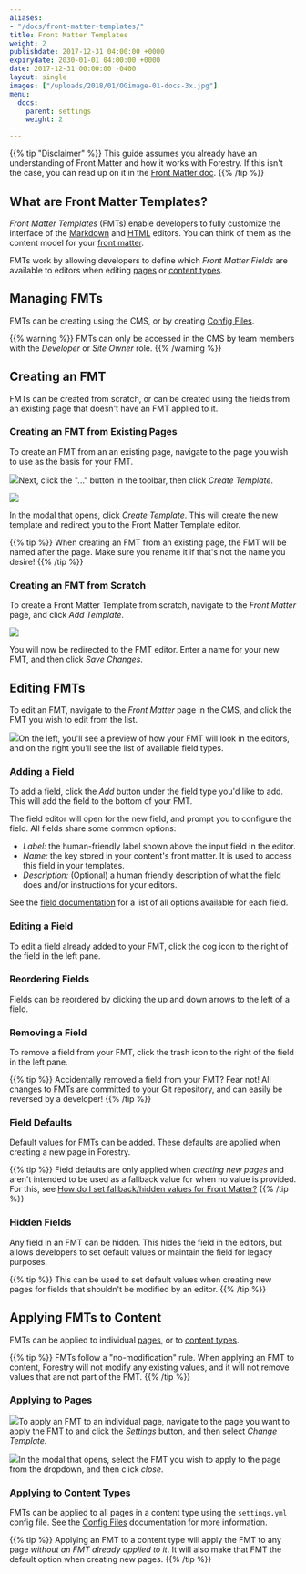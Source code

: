 ```yaml
---
aliases:
- "/docs/front-matter-templates/"
title: Front Matter Templates
weight: 2
publishdate: 2017-12-31 04:00:00 +0000
expirydate: 2030-01-01 04:00:00 +0000
date: 2017-12-31 00:00:00 -0400
layout: single
images: ["/uploads/2018/01/OGimage-01-docs-3x.jpg"]
menu:
  docs:
    parent: settings
    weight: 2

---
```

{{% tip "Disclaimer" %}}
This guide assumes you already have an understanding of Front Matter and how it works with Forestry. If this isn't the case, you can read up on it in the [Front Matter doc](/docs/editing/front-matter).
{{% /tip %}}

## What are Front Matter Templates?

_Front Matter Templates_ (FMTs) enable developers to fully customize the interface of the [Markdown](/docs/editing/markdown-editor) and [HTML](/docs/editing/html-editor) editors. You can think of them as the content model for your [front matter](/docs/editing/front-matter).

FMTs work by allowing developers to define which _Front Matter Fields_ are available to editors when editing [pages](/docs/editing#pages) or [content types](/docs/editing#content-types).

## Managing FMTs

FMTs can be creating using the CMS, or by creating [Config Files](/docs/settings/config-files).

{{% warning %}}
FMTs can only be accessed in the CMS by team members with the _Developer_ or _Site Owner_ role.
{{% /warning %}}

## Creating an FMT

FMTs can be created from scratch, or can be created using the fields from an existing page that doesn't have an FMT applied to it.

### Creating an FMT from Existing Pages

To create an FMT from an an existing page, navigate to the page you wish to use as the basis for your FMT.

![](/uploads/2018/01/14-settings-button.png)Next, click the "..." button in the toolbar, then click _Create Template_.

![](/uploads/2018/01/54.png)

In the modal that opens, click _Create Template_. This will create the new template and redirect you to the Front Matter Template editor.

{{% tip %}}
When creating an FMT from an existing page, the FMT will be named after the page. Make sure you rename it if that's not the name you desire!
{{% /tip %}}

### Creating an FMT from Scratch

To create a Front Matter Template from scratch, navigate to the _Front Matter_ page, and click _Add Template_.

![](/uploads/2018/01/55-add-template.png)

You will now be redirected to the FMT editor. Enter a name for your new FMT, and then click _Save Changes_.

## Editing FMTs

To edit an FMT, navigate to the _Front Matter_ page in the CMS, and click the FMT you wish to edit from the list.

![](/uploads/2018/01/35.png)On the left, you'll see a preview of how your FMT will look in the editors, and on the right you'll see the list of available field types.

### Adding a Field

To add a field, click the _Add_ button under the field type you'd like to add. This will add the field to the bottom of your FMT.

The field editor will open for the new field, and prompt you to configure the field. All fields share some common options:

* _Label:_ the human-friendly label shown above the input field in the editor.
* _Name:_ the key stored in your content's front matter. It is used to access this field in your templates.
* _Description:_ (Optional) a human friendly description of what the field does and/or instructions for your editors.

See the [field documentation](/docs/settings/fields/) for a list of all options available for each field.

### Editing a Field

To edit a field already added to your FMT, click the cog icon to the right of the field in the left pane.

### Reordering Fields

Fields can be reordered by clicking the up and down arrows to the left of a field.

### Removing a Field

To remove a field from your FMT, click the trash icon to the right of the field in the left pane.

{{% tip %}}
Accidentally removed a field from your FMT? Fear not! All changes to FMTs are committed to your Git repository, and can easily be reversed by a developer!
{{% /tip %}}

### Field Defaults

Default values for FMTs can be added. These defaults are applied when creating a new page in Forestry.

{{% tip %}}
Field defaults are only applied when _creating new pages_ and aren't intended to be used as a fallback value for when no value is provided. For this, see [How do I set fallback/hidden values for Front Matter?](/docs/faqs/front-matter-fallbacks)
{{% /tip %}}

### Hidden Fields

Any field in an FMT can be hidden. This hides the field in the editors, but allows developers to set default values or maintain the field for legacy purposes.

{{% tip %}}
This can be used to set default values when creating new pages for fields that shouldn't be modified by an editor.
{{% /tip %}}

## Applying FMTs to Content

FMTs can be applied to individual [pages](/docs/editing#pages), or to [content types](/docs/editing#content-types).

{{% tip %}}
FMTs follow a "no-modification" rule. When applying an FMT to content, Forestry will not modify any existing values, and it will not remove values that are not part of the FMT.
{{% /tip %}}

### Applying to Pages

![](/uploads/2018/01/14-settings-button.png)To apply an FMT to an individual page, navigate to the page you want to apply the FMT to and click the _Settings_ button, and then select _Change Template._

![](/uploads/2018/01/38.png)In the modal that opens, select the FMT you wish to apply to the page from the dropdown, and then click _close_.

### Applying to Content Types

FMTs can be applied to all pages in a content type using the `settings.yml` config file. See the [Config Files](/docs/settings/config-files#site-settings) documentation for more information.

{{% tip %}}
Applying an FMT to a content type will apply the FMT to any page _without an FMT already applied to it_. It will also make that FMT the default option when creating new pages.
{{% /tip %}}